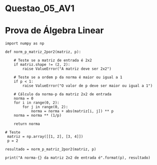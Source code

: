 # Questao_05_AV1
# Prova de Álgebra Linear
    import numpy as np

    def norm_p_matriz_2por2(matriz, p):
    
        # Teste se a matriz de entrada é 2x2
        if matriz.shape != (2, 2):
            raise ValueError("A matriz deve ser 2x2")
    
        # Teste se a ordem p da norma é maior ou igual a 1
        if p < 1:
            raise ValueError("O valor de p deve ser maior ou igual a 1")
    
        # Cálculo da norma-p da matriz 2x2 de entrada
        norma = 0
        for i in range(0, 2):
            for j in range(0, 2):
                norma = norma + abs(matriz[i, j]) ** p
        norma = norma ** (1/p)

        return norma

    # Teste
     matriz = np.array([[1, 2], [3, 4]])
     p = 2

    resultado = norm_p_matriz_2por2(matriz, p)

    print("A norma-{} da matriz 2x2 de entrada é".format(p), resultado)
